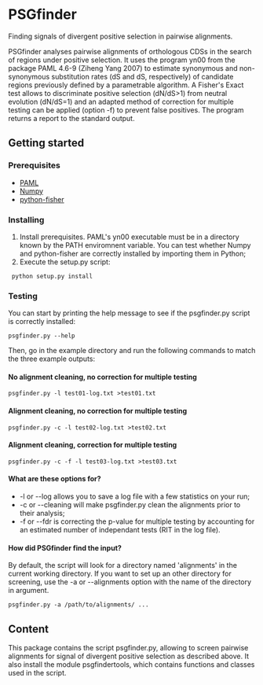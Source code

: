 # PSGfinder
Finding signals of divergent positive selection in pairwise alignments.

PSGfinder analyses pairwise alignments of orthologous CDSs in the search of
regions under positive selection. It uses the program yn00 from the package PAML
4.6-9 (Ziheng Yang 2007) to estimate synonymous and non-synonymous substitution
rates (dS and dS, respectively) of candidate regions previously defined by a
parametrable algorithm. A Fisher's Exact test allows to discriminate positive
selection (dN/dS>1) from neutral evolution (dN/dS=1) and an adapted method of 
correction for multiple testing can be applied (option -f) to prevent false
positives. The program returns a report to the standard output.

## Getting started

### Prerequisites
- [PAML](http://abacus.gene.ucl.ac.uk/software/paml.html)
- [Numpy](http://www.numpy.org/)
- [python-fisher](https://pypi.python.org/pypi/fisher/)

### Installing
1. Install prerequisites. PAML's yn00 executable must be in a directory known
  by the PATH enviromnent variable. You can test whether Numpy and python-fisher
  are correctly installed by importing them in Python;
 2. Execute the setup.py script:
  ```
   python setup.py install
  ```
### Testing
You can start by printing the help message to see if the psgfinder.py script is
correctly installed:
  ```
  psgfinder.py --help
  ```
Then, go in the example directory and run the following commands to match the 
three example outputs:

#### No alignment cleaning, no correction for multiple testing
  ```
  psgfinder.py -l test01-log.txt >test01.txt
  ```

#### Alignment cleaning, no correction for multiple testing
  ```
  psgfinder.py -c -l test02-log.txt >test02.txt
  ```

#### Alignment cleaning, correction for multiple testing
  ```
  psgfinder.py -c -f -l test03-log.txt >test03.txt
  ```

#### What are these options for?
 - -l or --log allows you to save a log file with a few statistics on your run;
 - -c or --cleaning will make psgfinder.py clean the alignments prior to their
   analysis;
 - -f or --fdr is correcting the p-value for multiple testing by accounting for
   an estimated number of independant tests (RIT in the log file).

#### How did PSGfinder find the input?
By default, the script will look for a directory named 'alignments' in the
current working directory. If you want to set up an other directory for 
screening, use the -a or --alignments option with the name of the directory
in argument.
  ```
  psgfinder.py -a /path/to/alignments/ ...
  ```
## Content                             
This package contains the script psgfinder.py, allowing to screen pairwise
alignments for signal of divergent positive selection as described above. It
also install the module psgfindertools, which contains functions and classes
used in the script.

